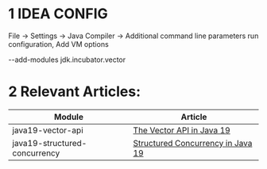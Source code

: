 # 1 IDEA CONFIG

File -> Settings -> Java Compiler -> Additional command line parameters
run configuration, Add VM options

--add-modules jdk.incubator.vector

# 2 Relevant Articles:

Module | Article
--|--
java19-vector-api | [The Vector API in Java 19](https://www.baeldung.com/java-vector-api)
java19-structured-concurrency | [Structured Concurrency in Java 19](https://www.baeldung.com/java-structured-concurrency)